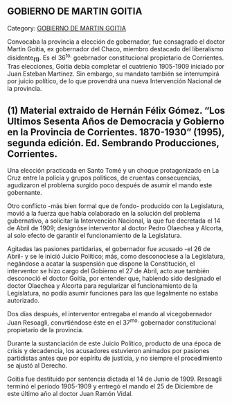 ## GOBIERNO DE MARTIN GOITIA

Category: [GOBIERNO DE MARTIN GOITIA](http://descubrircorrientes.com.ar/2012/index.php/4603-corrientes-en-la-familia-argentina-1870-a-la-actualidad/gobiernos-liberales-de-virasoro-a-resoagli-1897-1909/gobierno-de-martin-goitia)

Convocaba la provincia a elección de gobernador, fue consagrado el doctor Martín Goitia, ex gobernador del Chaco, miembro destacado del liberalismo disidente<sub><strong>(1)</strong></sub>. Es el 36<sup>to.</sup> goebrnador constitucional propietario de Corrientes. Tras elecciones, Goitia debía completar el cuatrienio 1905-1909 iniciado por Juan Esteban Martínez. Sin embargo, su mandato también se interrumpirá por juicio político, de lo que provendrá una nueva Intervención Nacional de la provincia.

## **(1) Material extraido de Hernán Félix Gómez. “Los Ultimos Sesenta Años de Democracia y Gobierno en la Provincia de Corrientes. 1870-1930” (1995), segunda edición. Ed. Sembrando Producciones, Corrientes.**

Una elección practicada en Santo Tomé y un choque protagonizado en La Cruz entre la policía y grupos políticos, de cruentas consecuencias, agudizaron el problema surgido poco después de asumir el mando este gobernante.

Otro conflicto -más bien formal que de fondo- producido con la Legislatura, movió a la fuerza que había colaborado en la solución del problema gubernativo, a solicitar la Intervención Nacional, la que fue decretada el 14 de Abril de 1909; designóse interventor al doctor Pedro Olaechea y Alcorta, al solo efecto de garantir el funcionamiento de la Legislatura.

Agitadas las pasiones partidarias, el gobernador fue acusado -el 26 de Abril- y se le inició Juicio Político; más, como desconociese a la Legislatura, negándose a acatar la suspensión que dispone la Constitución, el interventor se hizo cargo del Gobierno el 27 de Abril, acto aue también desconoció el doctor Goitia, por entender que, habiendo sido designado el doctor Olaechea y Alcorta para regularizar el funcionamiento de la Legislatura, no podía asumir funciones para las que legalmente no estaba autorizado.

Dos días después, el interventor entregaba el mando al vicegobernador Juan Resoagli, convrtiéndose éste en el 37<sup>mo.</sup> gobernador constitucional propietario de la provincia.

Durante la sustanciación de este Juicio Político, producto de una época de crisis y decadencia, los acusadores estuvieron animados por pasiones partidistas antes que por espíritu de justicia, y no siempre el procedimiento se ajustó al Derecho.

Goitia fue destituido por sentencia dictada el 14 de Junio de 1909. Resoagli terminó el período 1905-1909 y entregó el mando el 25 de Diciembre de este último año al doctor Juan Ramón Vidal.